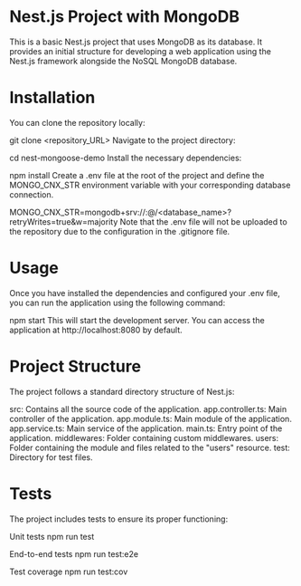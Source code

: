 # Nest.js Project with MongoDB
This is a basic Nest.js project that uses MongoDB as its database. It provides an initial structure for developing a web application using the Nest.js framework alongside the NoSQL MongoDB database.

# Installation
You can clone the repository locally:

git clone <repository_URL>
Navigate to the project directory:

cd nest-mongoose-demo
Install the necessary dependencies:

npm install
Create a .env file at the root of the project and define the MONGO_CNX_STR environment variable with your corresponding database connection.

MONGO_CNX_STR=mongodb+srv://<username>:<password>@<cluster>/<database_name>?retryWrites=true&w=majority
Note that the .env file will not be uploaded to the repository due to the configuration in the .gitignore file.

# Usage
Once you have installed the dependencies and configured your .env file, you can run the application using the following command:

npm start
This will start the development server. You can access the application at http://localhost:8080 by default.

# Project Structure
The project follows a standard directory structure of Nest.js:

src: Contains all the source code of the application.
  app.controller.ts: Main controller of the application.
  app.module.ts: Main module of the application.
  app.service.ts: Main service of the application.
  main.ts: Entry point of the application.
  middlewares: Folder containing custom middlewares.
  users: Folder containing the module and files related to the "users" resource.
  test: Directory for test files.

# Tests
The project includes tests to ensure its proper functioning:

Unit tests
npm run test

End-to-end tests
npm run test:e2e

Test coverage
npm run test:cov
